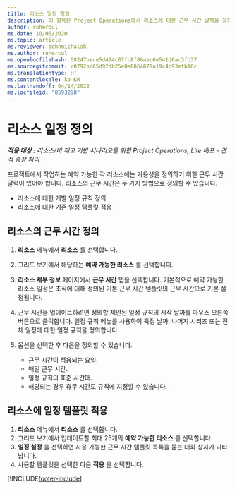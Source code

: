 ```yaml
---
title: 리소스 일정 정의
description: 이 항목은 Project Operations에서 리소스에 대한 근무 시간 달력을 정의하는 방법에 대한 정보를 제공합니다.
author: ruhercul
ms.date: 10/05/2020
ms.topic: article
ms.reviewer: johnmichalak
ms.author: ruhercul
ms.openlocfilehash: 58247bece5d424c07fc8f864ec6e541d6ac3fb37
ms.sourcegitcommit: c0792bd65d92db25e0e8864879a19c4b93efb10c
ms.translationtype: HT
ms.contentlocale: ko-KR
ms.lasthandoff: 04/14/2022
ms.locfileid: "8593298"
---
```

# <a name="define-resource-calendars"></a>리소스 일정 정의

_**적용 대상 :** 리소스/비 재고 기반 시나리오를 위한 Project Operations, Lite 배포 - 견적 송장 처리_

프로젝트에서 작업하는 예약 가능한 각 리소스에는 가용성을 정의하기 위한 근무 시간 달력이 있어야 합니다. 리소스의 근무 시간은 두 가지 방법으로 정의할 수 있습니다. 

   - 리소스에 대한 개별 일정 규칙 정의
   - 리소스에 대한 기존 일정 템플릿 적용

## <a name="define-a-resources-working-hours"></a>리소스의 근무 시간 정의

1. **리소스** 메뉴에서 **리소스** 를 선택합니다.
2. 그리드 보기에서 해당하는 **예약 가능한 리소스** 를 선택합니다.
3. **리소스 세부 정보** 페이지에서 **근무 시간** 탭을 선택합니다. 기본적으로 예약 가능한 리소스 일정은 조직에 대해 정의된 기본 근무 시간 템플릿의 근무 시간으로 기본 설정됩니다.
4. 근무 시간을 업데이트하려면 정의할 제안된 일정 규칙의 시작 날짜를 마우스 오른쪽 버튼으로 클릭합니다. 일정 규칙 메뉴를 사용하여 특정 날짜, 나머지 시리즈 또는 전체 일정에 대한 일정 규칙을 정의합니다.
5. 옵션을 선택한 후 다음을 정의할 수 있습니다.

    - 근무 시간이 적용되는 요일.
    - 매일 근무 시간.
    - 일정 규칙의 표준 시간대.
    - 해당되는 경우 휴무 시간도 규칙에 지정할 수 있습니다.

## <a name="applying-a-calendar-template-to-a-resource"></a>리소스에 일정 템플릿 적용

1. **리소스** 메뉴에서 **리소스** 를 선택합니다.
2. 그리드 보기에서 업데이트할 최대 25개의 **예약 가능한 리소스** 를 선택합니다.
3. **일정 설정** 을 선택하면 사용 가능한 근무 시간 템플릿 목록을 묻는 대화 상자가 나타납니다.
4. 사용할 템플릿을 선택한 다음 **적용** 을 선택합니다.


[!INCLUDE[footer-include](../includes/footer-banner.md)]